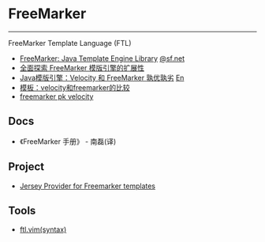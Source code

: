 
# FreeMarker

----

FreeMarker Template Language (FTL)

* [FreeMarker: Java Template Engine Library](http://freemarker.org/)
    [@sf.net](http://freemarker.sourceforge.net/)
* [全面探索 FreeMarker 模版引擎的扩展性](http://www.ibm.com/developerworks/cn/java/j-lo-freemarker/index.html)
* [Java模版引擎：Velocity 和 FreeMarker 孰优孰劣](http://www.oschina.net/bbs/thread/460)
    [En](http://freemarker.org/fmVsVel.html)
* [模板：velocity和freemarker的比较](http://ahuaxuan.javaeye.com/blog/71430)
* [freemarker pk velocity](http://blog.csdn.net/kongqz/archive/2009/03/04/3956698.aspx)

## Docs

* 《FreeMarker 手册》 - 南磊(译)


## Project

* [Jersey Provider for Freemarker templates](http://github.com/cwinters/jersey-freemarker)


## Tools

* [ftl.vim(syntax)](http://freemarker.sourceforge.net/download/editor/ftl.vim)

